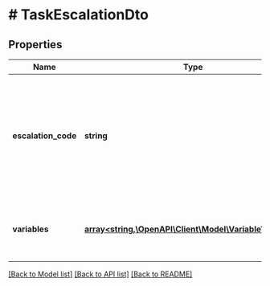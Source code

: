 # # TaskEscalationDto

## Properties

Name | Type | Description | Notes
------------ | ------------- | ------------- | -------------
**escalation_code** | **string** | An escalation code that indicates the predefined escalation. It is used to identify the BPMN escalation handler. | [optional]
**variables** | [**array<string,\OpenAPI\Client\Model\VariableValueDto>**](VariableValueDto.md) | A JSON object containing variable key-value pairs. | [optional]

[[Back to Model list]](../../README.md#models) [[Back to API list]](../../README.md#endpoints) [[Back to README]](../../README.md)
